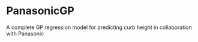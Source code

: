 # PanasonicGP
A complete GP regression model for predicting curb height in collaboration with Panasonic
